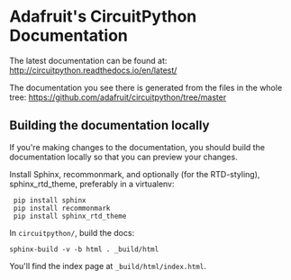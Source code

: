 Adafruit's CircuitPython Documentation
======================================

The latest documentation can be found at:
http://circuitpython.readthedocs.io/en/latest/

The documentation you see there is generated from the files in the whole tree:
https://github.com/adafruit/circuitpython/tree/master

Building the documentation locally
----------------------------------

If you're making changes to the documentation, you should build the
documentation locally so that you can preview your changes.

Install Sphinx, recommonmark, and optionally (for the RTD-styling), sphinx_rtd_theme,
preferably in a virtualenv:

     pip install sphinx
     pip install recommonmark
     pip install sphinx_rtd_theme

In `circuitpython/`, build the docs:

    sphinx-build -v -b html . _build/html

You'll find the index page at `_build/html/index.html`.
